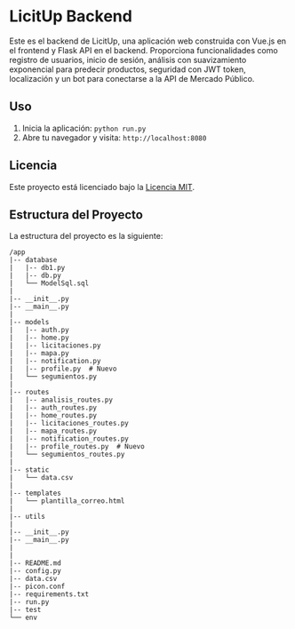 # LicitUp Backend

Este es el backend de LicitUp, una aplicación web construida con Vue.js en el frontend y Flask API en el backend. Proporciona funcionalidades como registro de usuarios, inicio de sesión, análisis con suavizamiento exponencial para predecir productos, seguridad con JWT token, localización y un bot para conectarse a la API de Mercado Público.


## Uso
1. Inicia la aplicación: `python run.py`
2. Abre tu navegador y visita: `http://localhost:8080`


## Licencia

Este proyecto está licenciado bajo la [Licencia MIT](LICENSE).


## Estructura del Proyecto

La estructura del proyecto es la siguiente:

```plaintext
/app
|-- database
|   |-- db1.py
|   |-- db.py
|   └── ModelSql.sql
|
|-- __init__.py
|-- __main__.py
|
|-- models
|   |-- auth.py
|   |-- home.py
|   |-- licitaciones.py
|   |-- mapa.py
|   |-- notification.py
|   |-- profile.py  # Nuevo
|   └── segumientos.py
|
|-- routes
|   |-- analisis_routes.py
|   |-- auth_routes.py
|   |-- home_routes.py
|   |-- licitaciones_routes.py
|   |-- mapa_routes.py
|   |-- notification_routes.py
|   |-- profile_routes.py  # Nuevo
|   └── segumientos_routes.py
|
|-- static
|   └── data.csv
|
|-- templates
|   └── plantilla_correo.html
|
|-- utils
|
|-- __init__.py
|-- __main__.py
|  
|
|-- README.md
|-- config.py
|-- data.csv
|-- picon.conf
|-- requirements.txt
|-- run.py
|-- test
└── env

